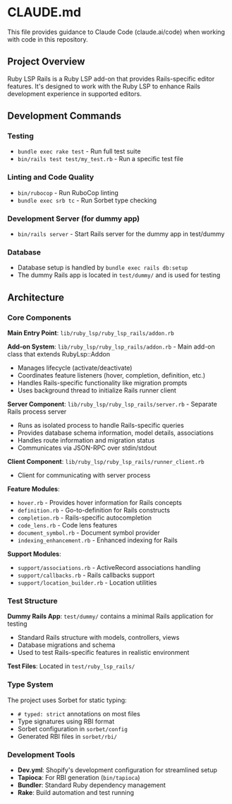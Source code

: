 # CLAUDE.md

This file provides guidance to Claude Code (claude.ai/code) when working with code in this repository.

## Project Overview

Ruby LSP Rails is a Ruby LSP add-on that provides Rails-specific editor features. It's designed to work with the Ruby LSP to enhance Rails development experience in supported editors.

## Development Commands

### Testing
- `bundle exec rake test` - Run full test suite
- `bin/rails test test/my_test.rb` - Run a specific test file

### Linting and Code Quality
- `bin/rubocop` - Run RuboCop linting
- `bundle exec srb tc` - Run Sorbet type checking

### Development Server (for dummy app)
- `bin/rails server` - Start Rails server for the dummy app in test/dummy

### Database
- Database setup is handled by `bundle exec rails db:setup`
- The dummy Rails app is located in `test/dummy/` and is used for testing

## Architecture

### Core Components

**Main Entry Point**: `lib/ruby_lsp/ruby_lsp_rails/addon.rb`

**Add-on System**: `lib/ruby_lsp/ruby_lsp_rails/addon.rb` - Main add-on class that extends RubyLsp::Addon
- Manages lifecycle (activate/deactivate)
- Coordinates feature listeners (hover, completion, definition, etc.)
- Handles Rails-specific functionality like migration prompts
- Uses background thread to initialize Rails runner client

**Server Component**: `lib/ruby_lsp/ruby_lsp_rails/server.rb` - Separate Rails process server
- Runs as isolated process to handle Rails-specific queries
- Provides database schema information, model details, associations
- Handles route information and migration status
- Communicates via JSON-RPC over stdin/stdout

**Client Component**: `lib/ruby_lsp/ruby_lsp_rails/runner_client.rb`
- Client for communicating with server process

**Feature Modules**:
- `hover.rb` - Provides hover information for Rails concepts
- `definition.rb` - Go-to-definition for Rails constructs
- `completion.rb` - Rails-specific autocompletion
- `code_lens.rb` - Code lens features
- `document_symbol.rb` - Document symbol provider
- `indexing_enhancement.rb` - Enhanced indexing for Rails

**Support Modules**:
- `support/associations.rb` - ActiveRecord associations handling
- `support/callbacks.rb` - Rails callbacks support
- `support/location_builder.rb` - Location utilities

### Test Structure

**Dummy Rails App**: `test/dummy/` contains a minimal Rails application for testing
- Standard Rails structure with models, controllers, views
- Database migrations and schema
- Used to test Rails-specific features in realistic environment

**Test Files**: Located in `test/ruby_lsp_rails/`

### Type System

The project uses Sorbet for static typing:
- `# typed: strict` annotations on most files
- Type signatures using RBI format
- Sorbet configuration in `sorbet/config`
- Generated RBI files in `sorbet/rbi/`

### Development Tools

- **Dev.yml**: Shopify's development configuration for streamlined setup
- **Tapioca**: For RBI generation (`bin/tapioca`)
- **Bundler**: Standard Ruby dependency management
- **Rake**: Build automation and test running
